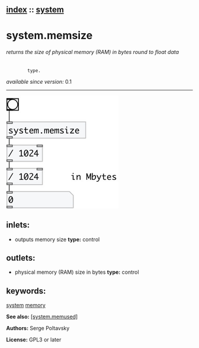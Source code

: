 [index](index.html) :: [system](category_system.html)
---

# system.memsize

###### returns the size of physical memory (RAM) in bytes round to float data
            type.

*available since version:* 0.1

---




[![example](../examples/img/system.memsize.jpg)](../examples/pd/system.memsize.pd)









## inlets:

* outputs memory size 
__type:__ control<br>



## outlets:

* physical memory (RAM) size in bytes
__type:__ control<br>



## keywords:

[system](keywords/system.html)
[memory](keywords/memory.html)



**See also:**
[\[system.memused\]](system.memused.html)




**Authors:** Serge Poltavsky




**License:** GPL3 or later





